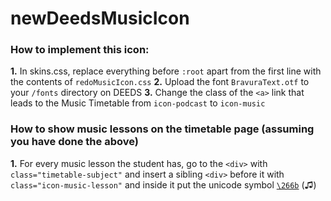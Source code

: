 # newDeedsMusicIcon

### How to implement this icon:
**1.** In skins.css, replace everything before `:root` apart from the first line with the contents of `redoMusicIcon.css`
**2.** Upload the font `BravuraText.otf` to your `/fonts` directory on DEEDS
**3.** Change the class of the `<a>` link that leads to the Music Timetable from `icon-podcast` to `icon-music`

### How to show music lessons on the timetable page (assuming you have done the above)
**1.** For every music lesson the student has, go to the `<div>` with `class="timetable-subject"` and insert a sibling `<div>` before it with `class="icon-music-lesson"` and inside it put the unicode symbol [`\266b`](https://www.codetable.net/hex/266b) (♫)
